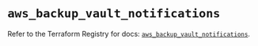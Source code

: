 # `aws_backup_vault_notifications`

Refer to the Terraform Registry for docs: [`aws_backup_vault_notifications`](https://registry.terraform.io/providers/hashicorp/aws/5.51.0/docs/resources/backup_vault_notifications).
